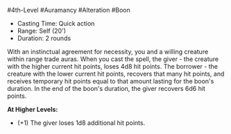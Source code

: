 #4th-Level #Auramancy #Alteration #Boon
 
- Casting Time: Quick action
- Range: Self (20')
- Duration: 2 rounds  

With an instinctual agreement for necessity, you and a willing creature within range trade auras. When you cast the spell, the giver - the creature with the higher current hit points, loses 4d8 hit points. The borrower - the creature with the lower current hit points, recovers that many hit points, and receives temporary hit points equal to that amount lasting for the boon's duration. In the end of the boon's duration, the giver recovers 6d6 hit points.
 
**At Higher Levels:** 
* (+1) The giver loses 1d8 additional hit points.